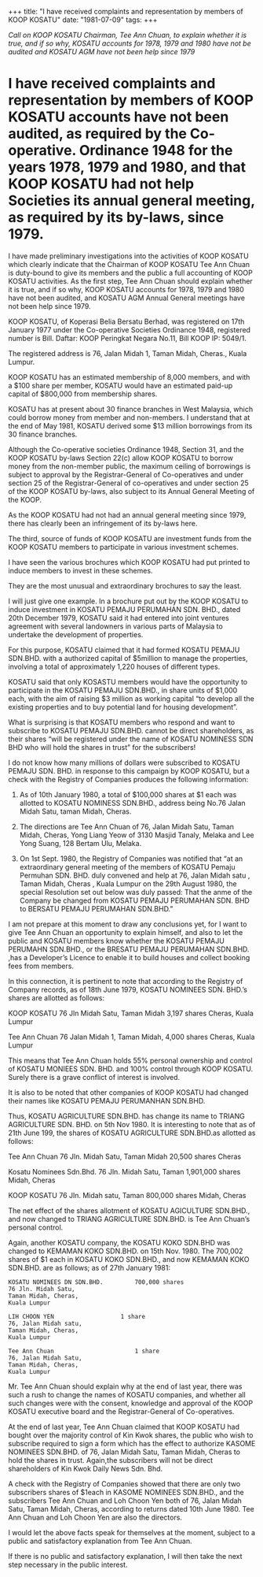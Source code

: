 +++ 
title: "I have received complaints and representation by members of KOOP KOSATU"
date: "1981-07-09"
tags:
+++

_Call on KOOP KOSATU Chairman, Tee Ann Chuan, to explain whether it is true, and if so why, KOSATU accounts for 1978, 1979 and 1980 have not be audited and KOSATU AGM have not been help since 1979_

# I have received complaints and representation by members of KOOP KOSATU accounts have not been audited, as required by the Co-operative. Ordinance 1948 for the years 1978, 1979 and 1980, and that KOOP KOSATU had not help Societies its annual general meeting, as required by its by-laws, since 1979. 

I have made preliminary investigations into the activities of KOOP KOSATU which clearly indicate that the Chairman of KOOP KOSATU Tee Ann Chuan is duty-bound to give its members and the public a full accounting of KOOP KOSATU activities. As the first step, Tee Ann Chuan should explain whether it is true, and if so why, KOOP KOSATU accounts for 1978, 1979 and 1980 have not been audited, and KOSATU AGM Annual General meetings have not been help since 1979.</u>

KOOP KOSATU, of Koperasi Belia Bersatu Berhad, was registered on 17th January 1977 under the Co-operative Societies Ordinance 1948, registered number is Bill. Daftar: KOOP Peringkat Negara No.11, Bill KOOP IP: 5049/1.

The registered address is 76, Jalan Midah 1, Taman Midah, Cheras., Kuala Lumpur.

KOOP KOSATU has an estimated membership of 8,000 members, and with a $100 share per member, KOSATU would have an estimated paid-up capital of $800,000 from membership shares.

KOSATU has at present about 30 finance branches in West Malaysia, which could borrow money from member and non-members. I understand that at the end of May 1981, KOSATU derived some $13 million borrowings from its 30 finance branches.

Although the Co-operative societies Ordinance 1948, Section 31, and the KOOP KOSATU by-laws Section 22(c) allow KOOP KOSATU to borrow money from the non-member public, the maximum ceiling of borrowings is subject to approval by the Registrar-General of Co-operatives and under section 25 of the Registrar-General of co-operatives and under section 25 of the KOOP KOSATU by-laws, also subject to its Annual General Meeting of the KOOP.

As the KOOP KOSATU had not had an annual general meeting since 1979, there has clearly been an infringement of its by-laws here.

The third, source of funds of KOOP KOSATU are investment funds from the KOOP KOSATU members to participate in various investment schemes.

I have seen the various brochures which KOOP KOSATU had put printed to induce members to invest in these schemes.

They are the most unusual and extraordinary brochures to say the least.

I will just give one example. In a brochure put out by the KOOP KOSATU to induce investment in KOSATU PEMAJU PERUMAHAN SDN. BHD., dated 20th December 1979, KOSATU said it had entered into joint ventures agreement with several landowners in various parts of Malaysia to undertake the development of properties.

For this purpose, KOSATU claimed that it had formed KOSATU PEMAJU SDN.BHD. with a authorized capital of $5million to manage the properties, involving a total of approximately 1,220 houses of different types.

KOSATU said that only KOSASTU members would have the opportunity to participate in the KOSATU PEMAJU SDN.BHD., in share units of $1,000 each, with the aim of raising $3 million as working capital “to develop all the existing properties and to buy potential land for housing development”.

What is surprising is that KOSATU members who respond and want to subscribe to KOSATU PEMAJU SDN.BHD. cannot be direct shareholders, as their shares “will be registered under the name of KOSATU NOMINESS SDN BHD who will hold the shares in trust” for the subscribers!

I do not know how many millions of dollars were subscribed to KOSATU PEMAJU SDN. BHD. in response to this campaign by KOOP KOSATU, but a check with the Registry of Companies produces the following information:

1.	As of 10th January 1980, a total of $100,000 shares at $1 each was allotted to KOSATU NOMINESS SDN.BHD., address being No.76 Jalan Midah Satu, taman Midah, Cheras.

2.	The directions are Tee Ann Chuan of 76, Jalan Midah Satu, Taman Midah, Cheras, Yong Liang Yeow of 3130 Masjid Tanaly, Melaka and Lee Yong Suang, 128 Bertam Ulu, Melaka.

3.	On 1st Sept. 1980, the Registry of Companies was notified that “at an extraordinary general meeting of the members of KOSATU Pemaju Permuhan SDN. BHD. duly convened and help at 76, Jalan Midah satu , Taman Midah, Cheras , Kuala Lumpur on the 29th August 1980, the special  Resolution set out below was duly passed: That the anme of the Company be changed from KOSATU PEMAJU PERUMAHAN SDN. BHD to BERSATU PEMAJU PERUMAHAN SDN.BHD.”

I am not prepare at this moment to draw any conclusions yet, for I want to give Tee Ann Chuan an opportunity to explain himself, and also to let the public and KOSATU members know whether the KOSATU PEMAJU PERUMAHN SDN.BHD., or the BRESATU PEMAJU PERUMAHAN SDN.BHD. ,has a Developer’s Licence to enable it to build houses and collect booking fees from members.

In this connection, it is pertinent to note that according to the Registry of Company records, as of 18th June 1979, KOSATU NOMINEES SDN. BHD.’s shares are allotted as follows:

KOOP KOSATU 	76 Jln Midah Satu, Taman Midah 	3,197 shares 
			Cheras, Kuala Lumpur

Tee Ann Chuan		76 Jalan Midah 1, Taman Midah,	4,000 shares
			Cheras, Kuala Lumpur

This means that Tee Ann Chuan holds 55% personal ownership and control of KOSATU MONIEES SDN. BHD. and 100% control through KOOP KOSATU. Surely there is a grave conflict of interest is involved.

It is also to be noted that other companies of KOOP KOSATU had changed their names like KOSATU PEMAJU PERUMANHAN SDN.BHD.

Thus, KOSATU AGRICULTURE SDN.BHD. has change its name to TRIANG AGRICULTURE SDN. BHD. on 5th Nov 1980. It is interesting to note that as of 21th June 199, the shares of KOSATU AGRICULTURE SDN.BHD.as allotted as follows:

Tee Ann Chuan		76 Jln. Midah Satu, Taman Midah 		20,500 shares
			Cheras

Kosatu Nominees Sdn.Bhd.
			76 Jln. Midah Satu, Taman			1,901,000 shares
			Midah, Cheras

KOOP KOSATU	76 Jln. Midah satu, Taman			800,000 shares
			Midah, Cheras

The net effect of the shares allotment of KOSATU AGICULTURE SDN.BHD., and now changed to TRIANG AGRICULTURE SDN.BHD. is Tee Ann Chuan’s personal control.

Again, another KOSATU company, the KOSATU KOKO SDN.BHD was changed to KEMAMAN KOKO SDN.BHD. on 15th Nov. 1980. The 700,002 shares of $1 each in KOSATU KOKO SDN.BHD., and now KEMAMAN KOKO SDN.BHD. are as follows; as of 27th January 1981:

	KOSATU NOMINEES DN SDN.BHD.			700,000 shares
	76 Jln. Midah Satu,
	Taman Midah, Cheras,
	Kuala Lumpur

	LIH CHOON YEN					1 share
	76, Jalan Midah satu,
	Taman Midah, Cheras,
	Kuala Lumpur

	Tee Ann Chuan						1 share
	76, Jalan Midah Satu,
	Taman Midah, Cheras,
	Kuala Lumpur

Mr. Tee Ann Chuan should explain why at the end of last year, there was such a rush to change the names of KOSATU companies, and whether all such changes were with the consent, knowledge and approval of the KOOP KOSATU executive board and the Registrar-General of Co-operatives.

At the end of last year, Tee Ann Chuan claimed that KOOP KOSATU had bought over the majority control of Kin Kwok shares, the public who wish to subscribe required to sign a form which has the effect to authorize KASOME NOMINEES SDN.BHD. of 76, Jalan Midah Satu, Taman Midah, Cheras to hold the shares in trust. Again,the subscribers will not be direct shareholders of Kin Kwok Daily News Sdn. Bhd.

A check with the Registry of Companies showed that there are only two subscribers shares of $1each in KASOME NOMINEES SDN.BHD., and the subscribers Tee Ann Chuan and Loh Choon Yen both of 76, Jalan Midah Satu, Taman Midah, Cheras, according to returns dated 10th June 1980. Tee Ann Chuan and Loh Choon Yen are also the directors.

I would let the above facts speak for themselves at the moment, subject to a public and satisfactory explanation from Tee Ann Chuan.

If there is no public and satisfactory explanation, I will then take the next step necessary in the public interest.
 
